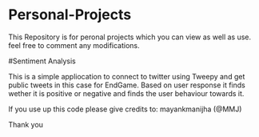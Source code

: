 # Personal-Projects
This Repository is for peronal projects which you can view as well as use. feel free to comment any modifications.



#Sentiment Analysis

This is a simple appliocation to connect to twitter using Tweepy and get public tweets in this case for EndGame.
Based on user response it finds wether it is positive or negative and finds the user behaviour towards it.




If you use up this code please give credits to: mayankmanijha (@MMJ)


Thank you

